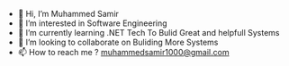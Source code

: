 - 👋 Hi, I’m Muhammed Samir
- 👀 I’m interested in Software Engineering 
- 🌱 I’m currently learning .NET Tech To Bulid Great and helpfull Systems
- 💞️ I’m looking to collaborate on Buliding More Systems
- 📫 How to reach me ? muhammedsamir1000@gmail.com

<!---
muhammedSamirMans/muhammedSamirMans is a ✨ special ✨ repository because its `README.md` (this file) appears on your GitHub profile.
You can click the Preview link to take a look at your changes.
--->
